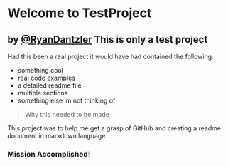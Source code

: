 Welcome to TestProject
======================
by [@RyanDantzler][1]
This is only a test project
-----
Had this been a real project it would have had contained the following:
- something cool
- real code examples
- a detailed readme file
- multiple sections
- something else im not thinking of

> Why this needed to be made

This project was to help me get a grasp of GitHub and creating a readme document in markdown language.

### Mission Accomplished!

[1]:www.github.com/RyanDantzler
